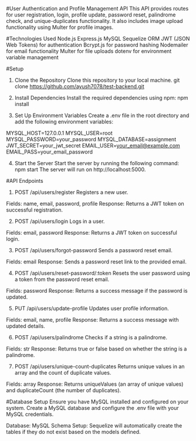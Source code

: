 #User Authentication and Profile Management API
This API provides routes for user registration, login, profile update, password reset, palindrome check, and unique-duplicates functionality. It also includes image upload functionality using Multer for profile images.

#Technologies Used
Node.js
Express.js
MySQL
Sequelize ORM
JWT (JSON Web Tokens) for authentication
Bcrypt.js for password hashing
Nodemailer for email functionality
Multer for file uploads
dotenv for environment variable management

#Setup

1. Clone the Repository
Clone this repository to your local machine.
git clone https://github.com/ayush7078/test-backend.git

2. Install Dependencies
Install the required dependencies using npm:
npm install

3. Set Up Environment Variables
Create a .env file in the root directory and add the following environment variables:

MYSQL_HOST=127.0.0.1
MYSQL_USER=root
MYSQL_PASSWORD=your_password
MYSQL_DATABASE=assignment
JWT_SECRET=your_jwt_secret
EMAIL_USER=your_email@example.com
EMAIL_PASS=your_email_password

4. Start the Server
Start the server by running the following command:
npm start
The server will run on http://localhost:5000.

#API Endpoints
1. POST /api/users/register
Registers a new user.

Fields: name, email, password, profile
Response: Returns a JWT token on successful registration.

2. POST /api/users/login
Logs in a user.

Fields: email, password
Response: Returns a JWT token on successful login.

3. POST /api/users/forgot-password
Sends a password reset email.

Fields: email
Response: Sends a password reset link to the provided email.

4. POST /api/users/reset-password/:token
Resets the user password using a token from the password reset email.

Fields: password
Response: Returns a success message if the password is updated.

5. PUT /api/users/update-profile
Updates user profile information.

Fields: email, name, profile
Response: Returns a success message with updated details.

6. POST /api/users/palindrome
Checks if a string is a palindrome.

Fields: str
Response: Returns true or false based on whether the string is a palindrome.

7. POST /api/users/unique-count-duplicates
Returns unique values in an array and the count of duplicate values.

Fields: array
Response: Returns uniqueValues (an array of unique values) and duplicateCount (the number of duplicates).

#Database Setup
Ensure you have MySQL installed and configured on your system. Create a MySQL database and configure the .env file with your MySQL credentials.

Database: MySQL
Schema Setup: Sequelize will automatically create the tables if they do not exist based on the models defined.